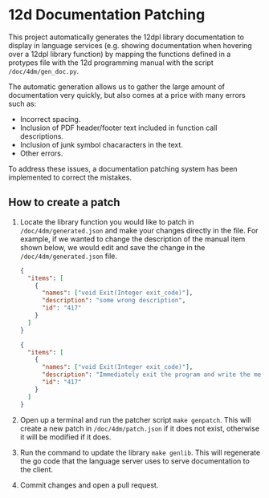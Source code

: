 # 12d Documentation Patching

This project automatically generates the 12dpl library documentation to display
in language services (e.g. showing documentation when hovering over a 12dpl
library function) by mapping the functions defined in a protypes file with
the 12d programming manual with the script `/doc/4dm/gen_doc.py`.

The automatic generation allows us to gather the large amount of documentation
very quickly, but also comes at a price with many errors such as:

- Incorrect spacing.
- Inclusion of PDF header/footer text included in function call descriptions.
- Inclusion of junk symbol chacaracters in the text.
- Other errors.

To address these issues, a documentation patching system has been implemented to
correct the mistakes.

## How to create a patch

1. Locate the library function you would like to patch in
   `/doc/4dm/generated.json` and make your changes directly in the file.
   For example, if we wanted to change the description of the manual item shown
   below, we would edit and save the change in the `/doc/4dm/generated.json`
   file.

   ```json
   {
     "items": [
       {
         "names": ["void Exit(Integer exit_code)"],
         "description": "some wrong description",
         "id": "417"
       }
     ]
   }
   ```

   ```json
   {
     "items": [
       {
         "names": ["void Exit(Integer exit_code)"],
         "description": "Immediately exit the program and write the message macro exited with code exit_code to the information/error message area of the macro console panel.",
         "id": "417"
       }
     ]
   }
   ```

2. Open up a terminal and run the patcher script `make genpatch`. This will
   create a new patch in `/doc/4dm/patch.json` if it does not exist, otherwise
   it will be modified if it does.
3. Run the command to update the library `make genlib`. This will regenerate the
   go code that the language server uses to serve documentation to the client.
4. Commit changes and open a pull request.
